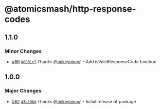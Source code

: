 # @atomicsmash/http-response-codes

## 1.1.0

### Minor Changes

- [#66](https://github.com/AtomicSmash/packages/pull/66) [`88981c7`](https://github.com/AtomicSmash/packages/commit/88981c76aebc3fb943f58b4ae0a5bdcf4d3687fb) Thanks [@mikeybinns](https://github.com/mikeybinns)! - Add isValidResponseCode function

## 1.0.0

### Major Changes

- [#62](https://github.com/AtomicSmash/packages/pull/62) [`43a298d`](https://github.com/AtomicSmash/packages/commit/43a298dc4e2a8808e99950e4ca2e6d650e15bbd2) Thanks [@mikeybinns](https://github.com/mikeybinns)! - Initial release of package
